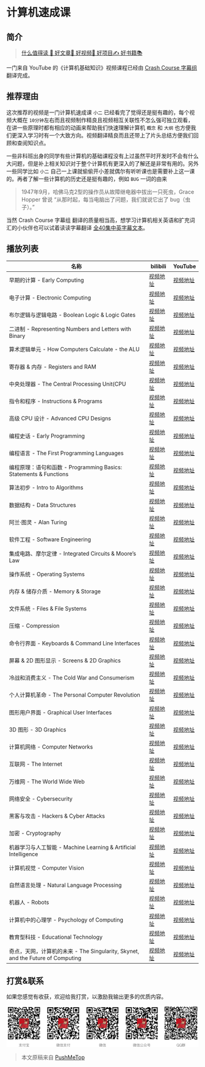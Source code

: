 # 计算机速成课

## 简介

> [ 什么值得读 💎 好文章📒 好视频🎥 好项目✍️ 好书籍📚](https://github.com/pushmetop/reading-lists)

一门来自 YouTube 的《计算机基础知识》视频课程已经由 [Crash Course 字幕组](https://github.com/1c7/crash-course-computer-science-chinese) 翻译完成。

## 推荐理由

这次推荐的视频是一门计算机速成课 `小二` 已经看完了觉得还是挺有趣的，每个视频大概在 `10分钟`左右而且视频制作精良且视频相互关联性不怎么强可独立观看，在讲一些原理时都有相应的动画来帮助我们快速理解计算机 `概念` 和 `大纲` 也方便我们更深入学习时有一个大致方向。视频翻译精良而且还带上了片头总结方便我们回顾和查阅知识点。

一些非科班出身的同学有些计算机的基础课程没有上过虽然平时开发时不会有什么大问题，但是补上相关知识对于整个计算机有更深入的了解还是非常有用的。另外一些同学比如 `小二` 自己一上课就偷偷开小差就偶尔有听听课也是需要补上这一课的。再者了解一些计算机的历史还是挺有趣的，例如 `BUG` 一词的由来

> 1947年9月，哈佛马克2型的操作员从故障继电器中拔出一只死虫，Grace Hopper 曾说 “从那时起，每当电脑出了问题，我们就说它出了 bug（虫子）。” 

当然 Crash Course 字幕组 翻译的质量相当高，想学习计算机相关英语和扩充词汇的小伙伴也可以试着读读字幕翻译 [全40集中英字幕文本](https://github.com/1c7/crash-course-computer-science-chinese/tree/3549ba94972fb7c267703b0b27ecbf976018ae4d/(%E5%AD%97%E5%B9%95)%E5%85%A840%E9%9B%86%E4%B8%AD%E8%8B%B1%E5%AD%97%E5%B9%95%E6%96%87%E6%9C%AC)。

## 播放列表

| 名称 | bilibili | YouTube |
| --- | --- | --- |
| 早期的计算 - Early Computing | [视频地址](https://www.bilibili.com/video/av21376839/?p=1)  | [视频地址](https://www.youtube.com/watch?v=O5nskjZ_GoI&list=PL8dPuuaLjXtNlUrzyH5r6jN9ulIgZBpdo&index=2) |
| 电子计算 - Electronic Computing | [视频地址](https://www.bilibili.com/video/av21376839/?p=2)  | [视频地址](https://www.youtube.com/watch?v=LN0ucKNX0hc&list=PL8dPuuaLjXtNlUrzyH5r6jN9ulIgZBpdo&index=3) |
| 布尔逻辑与逻辑电路 - Boolean Logic & Logic Gates | [视频地址](https://www.bilibili.com/video/av21376839/?p=3)  | [视频地址](https://www.youtube.com/watch?v=gI-qXk7XojA&list=PL8dPuuaLjXtNlUrzyH5r6jN9ulIgZBpdo&index=4) |
| 二进制 - Representing Numbers and Letters with Binary | [视频地址](https://www.bilibili.com/video/av21376839/?p=4)  | [视频地址](https://www.youtube.com/watch?v=1GSjbWt0c9M&list=PL8dPuuaLjXtNlUrzyH5r6jN9ulIgZBpdo&index=5) |
| 算术逻辑单元 - How Computers Calculate - the ALU | [视频地址](https://www.bilibili.com/video/av21376839/?p=5)  | [视频地址](https://www.youtube.com/watch?v=1I5ZMmrOfnA&list=PL8dPuuaLjXtNlUrzyH5r6jN9ulIgZBpdo&index=6) |
| 寄存器 & 内存 - Registers and RAM | [视频地址](https://www.bilibili.com/video/av21376839/?p=6)  | [视频地址](https://www.youtube.com/watch?v=fpnE6UAfbtU&list=PL8dPuuaLjXtNlUrzyH5r6jN9ulIgZBpdo&index=7) |
| 中央处理器 - The Central Processing Unit(CPU | [视频地址](https://www.bilibili.com/video/av21376839/?p=7)  | [视频地址](https://www.youtube.com/watch?v=FZGugFqdr60&list=PL8dPuuaLjXtNlUrzyH5r6jN9ulIgZBpdo&index=8) |
| 指令和程序 - Instructions & Programs | [视频地址](https://www.bilibili.com/video/av21376839/?p=8)  | [视频地址](https://www.youtube.com/watch?v=zltgXvg6r3k&list=PL8dPuuaLjXtNlUrzyH5r6jN9ulIgZBpdo&index=9) |
| 高级 CPU 设计 - Advanced CPU Designs | [视频地址](https://www.bilibili.com/video/av11867964/9)  | [视频地址](https://www.youtube.com/watch?v=rtAlC5J1U40&list=PL8dPuuaLjXtNlUrzyH5r6jN9ulIgZBpdo&index=10) |
| 编程史话 - Early Programming | [视频地址](https://www.bilibili.com/video/av21376839/?p=10)  | [视频地址](https://www.youtube.com/watch?v=nwDq4adJwzM&list=PL8dPuuaLjXtNlUrzyH5r6jN9ulIgZBpdo&index=11) |
| 编程语言 - The First Programming Languages | [视频地址](https://www.bilibili.com/video/av21376839/?p=11)  | [视频地址](https://www.youtube.com/watch?v=RU1u-js7db8&list=PL8dPuuaLjXtNlUrzyH5r6jN9ulIgZBpdo&index=12) |
| 编程原理：语句和函数 - Programming Basics: Statements & Functions | [视频地址](https://www.bilibili.com/video/av21376839/?p=12)  | [视频地址](https://www.youtube.com/watch?v=l26oaHV7D40&list=PL8dPuuaLjXtNlUrzyH5r6jN9ulIgZBpdo&index=13) |
| 算法初步 - Intro to Algorithms | [视频地址](https://www.bilibili.com/video/av21376839/?p=13)  | [视频地址](https://www.youtube.com/watch?v=rL8X2mlNHPM&list=PL8dPuuaLjXtNlUrzyH5r6jN9ulIgZBpdo&index=14) |
| 数据结构 - Data Structures | [视频地址](https://www.bilibili.com/video/av21376839/?p=14)  | [视频地址](https://www.youtube.com/watch?v=DuDz6B4cqVc&list=PL8dPuuaLjXtNlUrzyH5r6jN9ulIgZBpdo&index=15) |
| 阿兰·图灵 - Alan Turing | [视频地址](https://www.bilibili.com/video/av21376839/?p=15)  | [视频地址](https://www.youtube.com/watch?v=7TycxwFmdB0&list=PL8dPuuaLjXtNlUrzyH5r6jN9ulIgZBpdo&index=16) |
| 软件工程 - Software Engineering | [视频地址](https://www.bilibili.com/video/av21376839/?p=16)  | [视频地址](https://www.youtube.com/watch?v=O753uuutqH8&list=PL8dPuuaLjXtNlUrzyH5r6jN9ulIgZBpdo&index=17) |
| 集成电路、摩尔定律 - Integrated Circuits & Moore’s Law | [视频地址](https://www.bilibili.com/video/av21376839/?p=17)  | [视频地址](https://www.youtube.com/watch?v=6-tKOHICqrI&list=PL8dPuuaLjXtNlUrzyH5r6jN9ulIgZBpdo&index=18) |
| 操作系统 - Operating Systems | [视频地址](https://www.bilibili.com/video/av21376839/?p=18)  | [视频地址](https://www.youtube.com/watch?v=26QPDBe-NB8&list=PL8dPuuaLjXtNlUrzyH5r6jN9ulIgZBpdo&index=19) |
| 内存 & 储存介质 - Memory & Storage | [视频地址](https://www.bilibili.com/video/av21376839/?p=19)  | [视频地址](https://www.youtube.com/watch?v=TQCr9RV7twk&list=PL8dPuuaLjXtNlUrzyH5r6jN9ulIgZBpdo&index=20) |
| 文件系统 - Files & File Systems | [视频地址](https://www.bilibili.com/video/av21376839/?p=20)  | [视频地址](https://www.youtube.com/watch?v=KN8YgJnShPM&list=PL8dPuuaLjXtNlUrzyH5r6jN9ulIgZBpdo&index=21) |
| 压缩 - Compression | [视频地址](https://www.bilibili.com/video/av21376839/?p=21)  | [视频地址](https://www.youtube.com/watch?v=OtDxDvCpPL4&list=PL8dPuuaLjXtNlUrzyH5r6jN9ulIgZBpdo&index=22) |
| 命令行界面 - Keyboards & Command Line Interfaces | [视频地址](https://www.bilibili.com/video/av21376839/?p=22)  | [视频地址](https://www.youtube.com/watch?v=4RPtJ9UyHS0&list=PL8dPuuaLjXtNlUrzyH5r6jN9ulIgZBpdo&index=23) |
| 屏幕 & 2D 图形显示 - Screens & 2D Graphics | [视频地址](https://www.bilibili.com/video/av21376839/?p=23)  | [视频地址](https://www.youtube.com/watch?v=7Jr0SFMQ4Rs&list=PL8dPuuaLjXtNlUrzyH5r6jN9ulIgZBpdo&index=24) |
| 冷战和消费主义 - The Cold War and Consumerism | [视频地址](https://www.bilibili.com/video/av21376839/?p=24)  | [视频地址](https://www.youtube.com/watch?v=m8i38Yq1wX4&list=PL8dPuuaLjXtNlUrzyH5r6jN9ulIgZBpdo&index=25) |
| 个人计算机革命 - The Personal Computer Revolution | [视频地址](https://www.bilibili.com/video/av21376839/?p=25)  | [视频地址](https://www.youtube.com/watch?v=M5BZou6C01w&list=PL8dPuuaLjXtNlUrzyH5r6jN9ulIgZBpdo&index=26) |
| 图形用户界面 - Graphical User Interfaces | [视频地址](https://www.bilibili.com/video/av21376839/?p=26)  | [视频地址](https://www.youtube.com/watch?v=XIGSJshYb90&list=PL8dPuuaLjXtNlUrzyH5r6jN9ulIgZBpdo&index=27) |
| 3D 图形 - 3D Graphics | [视频地址](https://www.bilibili.com/video/av21376839/?p=27)  | [视频地址](https://www.youtube.com/watch?v=TEAtmCYYKZA&list=PL8dPuuaLjXtNlUrzyH5r6jN9ulIgZBpdo&index=28) |
| 计算机网络 - Computer Networks | [视频地址](https://www.bilibili.com/video/av21376839/?p=28)  | [视频地址](https://www.youtube.com/watch?v=3QhU9jd03a0&list=PL8dPuuaLjXtNlUrzyH5r6jN9ulIgZBpdo&index=29) |
| 互联网 - The Internet | [视频地址](https://www.bilibili.com/video/av21376839/?p=29)  | [视频地址](https://www.youtube.com/watch?v=AEaKrq3SpW8&list=PL8dPuuaLjXtNlUrzyH5r6jN9ulIgZBpdo&index=30) |
| 万维网 - The World Wide Web | [视频地址](https://www.bilibili.com/video/av21376839/?p=30)  | [视频地址](https://www.youtube.com/watch?v=guvsH5OFizE&list=PL8dPuuaLjXtNlUrzyH5r6jN9ulIgZBpdo&index=31) |
| 网络安全 - Cybersecurity | [视频地址](https://www.bilibili.com/video/av21376839/?p=31)  | [视频地址](https://www.youtube.com/watch?v=bPVaOlJ6ln0&list=PL8dPuuaLjXtNlUrzyH5r6jN9ulIgZBpdo&index=32) |
| 黑客与攻击 - Hackers & Cyber Attacks | [视频地址](https://www.bilibili.com/video/av21376839/?p=32)  | [视频地址](https://www.youtube.com/watch?v=_GzE99AmAQU&list=PL8dPuuaLjXtNlUrzyH5r6jN9ulIgZBpdo&index=33) |
| 加密 - Cryptography | [视频地址](https://www.bilibili.com/video/av21376839/?p=33)  | [视频地址](https://www.youtube.com/watch?v=jhXCTbFnK8o&list=PL8dPuuaLjXtNlUrzyH5r6jN9ulIgZBpdo&index=34) |
| 机器学习与人工智能 - Machine Learning & Artificial Intelligence | [视频地址](https://www.bilibili.com/video/av21376839/?p=34)  | [视频地址](https://www.youtube.com/watch?v=z-EtmaFJieY&list=PL8dPuuaLjXtNlUrzyH5r6jN9ulIgZBpdo&index=35) |
| 计算机视觉 - Computer Vision | [视频地址](https://www.bilibili.com/video/av21376839/?p=35)  | [视频地址](https://www.youtube.com/watch?v=-4E2-0sxVUM&list=PL8dPuuaLjXtNlUrzyH5r6jN9ulIgZBpdo&index=36) |
| 自然语言处理 - Natural Language Processing | [视频地址](https://www.bilibili.com/video/av21376839/?p=36)  | [视频地址](https://www.youtube.com/watch?v=fOvTtapxa9c&list=PL8dPuuaLjXtNlUrzyH5r6jN9ulIgZBpdo&index=37) |
| 机器人 - Robots | [视频地址](https://www.bilibili.com/video/av21376839/?p=37)  | [视频地址](https://www.youtube.com/watch?v=3XkL0qQ21Oo&list=PL8dPuuaLjXtNlUrzyH5r6jN9ulIgZBpdo&index=38) |
| 计算机中的心理学 - Psychology of Computing | [视频地址](https://www.bilibili.com/video/av21376839/?p=38)  | [视频地址](https://www.youtube.com/watch?v=DEHsvQ3Ylwg&list=PL8dPuuaLjXtNlUrzyH5r6jN9ulIgZBpdo&index=39) |
| 教育型科技 - Educational Technology | [视频地址](https://www.bilibili.com/video/av21376839/?p=39)  | [视频地址](https://www.youtube.com/watch?v=zTi3_l5h5PQ&list=PL8dPuuaLjXtNlUrzyH5r6jN9ulIgZBpdo&index=40) |
| 奇点，天网，计算机的未来 - The Singularity, Skynet, and the Future of Computing | [视频地址](https://www.bilibili.com/video/av21376839/?p=40)  | [视频地址](https://www.youtube.com/watch?v=5TNAz1HYg18&list=PL8dPuuaLjXtNlUrzyH5r6jN9ulIgZBpdo&index=41) |

## 打赏&联系

如果您感觉有收获，欢迎给我打赏，以激励我输出更多的优质内容。

![打赏&联系](https://raw.githubusercontent.com/pushmetop/resource/master/donate/donate.png)

> 本文原稿来自 [PushMeTop](https://github.com/pushmetop)